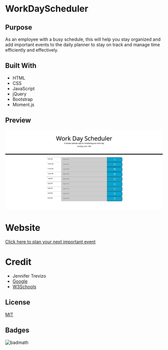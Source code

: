 # WorkDayScheduler

## Purpose
As an employee with a busy schedule, this will help you stay organized and add important events to the daily planner to stay on track and manage time efficiently and effectively.

## Built With
* HTML
* CSS
* JavaScript
* jQuery
* Bootstrap
* Moment.js

## Preview
![preview](images/wds.png)

# Website
[Click here to plan your next important event](https://kingopara.github.io/WorkDayScheduler1/)

# Credit 
* Jennifer Trevizo
* [Google](https://google.com)
* [W3Schools](https://www.w3schools.com)

## License
[MIT](https://choosealicense.com/licenses/mit/)

## Badges 
![badmath](https://img.shields.io/github/languages/top/nielsenjared/badmath)